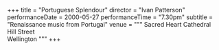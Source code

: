 +++
title = "Portuguese Splendour"
director = "Ivan Patterson"
performanceDate = 2000-05-27
performanceTime = "7.30pm"
subtitle = "Renaissance music from Portugal"
venue = """
Sacred Heart Cathedral  
Hill Street  
Wellington
"""
+++


